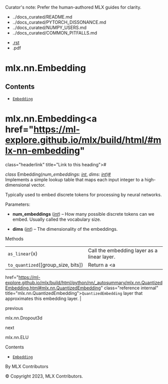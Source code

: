 Curator's note: Prefer the human-authored MLX guides for clarity.
- ../docs_curated/README.md
- ../docs_curated/PYTORCH_DISSONANCE.md
- ../docs_curated/NUMPY_USERS.md
- ../docs_curated/COMMON_PITFALLS.md


<div id="main-content" class="bd-main" role="main">

<div class="sbt-scroll-pixel-helper">

</div>

<div class="bd-content">

<div class="bd-article-container">

<div class="bd-header-article d-print-none">

<div class="header-article-items header-article__inner">

<div class="header-article-items__start">

<div class="header-article-item">

<span class="fa-solid fa-bars"></span>

</div>

</div>

<div class="header-article-items__end">

<div class="header-article-item">

<div class="article-header-buttons">

<a href="https://github.com/ml-explore/mlx"
class="btn btn-sm btn-source-repository-button"
data-bs-placement="bottom" data-bs-toggle="tooltip" target="_blank"
title="Source repository"><span class="btn__icon-container"> <em></em>
</span></a>

<div class="dropdown dropdown-download-buttons">

- <a
  href="https://ml-explore.github.io/mlx/build/html/_sources/python/nn/_autosummary/mlx.nn.Embedding.rst"
  class="btn btn-sm btn-download-source-button dropdown-item"
  data-bs-placement="left" data-bs-toggle="tooltip" target="_blank"
  title="Download source file"><span class="btn__icon-container">
  <em></em> </span> <span class="btn__text-container">.rst</span></a>
- <span class="btn__icon-container"> </span>
  <span class="btn__text-container">.pdf</span>

</div>

<span class="btn__icon-container"> </span>

<span class="fa-solid fa-list"></span>

</div>

</div>

</div>

</div>

</div>

<div id="jb-print-docs-body" class="onlyprint">

# mlx.nn.Embedding

<div id="print-main-content">

<div id="jb-print-toc">

<div>

## Contents

</div>

- <a href="https://ml-explore.github.io/mlx/build/html/#mlx.nn.Embedding"
  class="reference internal nav-link"><span class="pre"><code
  class="docutils literal notranslate">Embedding</code></span></a>

</div>

</div>

</div>

<div id="searchbox">

</div>

<div id="mlx-nn-embedding" class="section">

# mlx.nn.Embedding<a href="https://ml-explore.github.io/mlx/build/html/#mlx-nn-embedding"
class="headerlink" title="Link to this heading">#</a>

*<span class="pre">class</span><span class="w"> </span>*<span class="sig-name descname"><span class="pre">Embedding</span></span><span class="sig-paren">(</span>*<span class="n"><span class="pre">num_embeddings</span></span><span class="p"><span class="pre">:</span></span><span class="w"> </span><span class="n"><a href="https://docs.python.org/3/library/functions.html#int"
class="reference external" title="(in Python v3.13)"><span
class="pre">int</span></a></span>*, *<span class="n"><span class="pre">dims</span></span><span class="p"><span class="pre">:</span></span><span class="w"> </span><span class="n"><a href="https://docs.python.org/3/library/functions.html#int"
class="reference external" title="(in Python v3.13)"><span
class="pre">int</span></a></span>*<span class="sig-paren">)</span><a href="https://ml-explore.github.io/mlx/build/html/#mlx.nn.Embedding"
class="headerlink" title="Link to this definition">#</a>  
Implements a simple lookup table that maps each input integer to a
high-dimensional vector.

Typically used to embed discrete tokens for processing by neural
networks.

Parameters<span class="colon">:</span>  
- **num_embeddings**
  (<a href="https://docs.python.org/3/library/functions.html#int"
  class="reference external" title="(in Python v3.13)"><em>int</em></a>)
  – How many possible discrete tokens can we embed. Usually called the
  vocabulary size.

- **dims**
  (<a href="https://docs.python.org/3/library/functions.html#int"
  class="reference external" title="(in Python v3.13)"><em>int</em></a>)
  – The dimensionality of the embeddings.

Methods

<div class="pst-scrollable-table-container">

|  |  |
|----|----|
| <span class="pre">`as_linear`</span>(x) | Call the embedding layer as a linear layer. |
| <span class="pre">`to_quantized`</span>(\[group_size, bits\]) | Return a <a
href="https://ml-explore.github.io/mlx/build/html/python/nn/_autosummary/mlx.nn.QuantizedEmbedding.html#mlx.nn.QuantizedEmbedding"
class="reference internal" title="mlx.nn.QuantizedEmbedding"><span
class="pre"><code
class="sourceCode python">QuantizedEmbedding</code></span></a> layer that approximates this embedding layer. |

</div>

</div>

<div class="prev-next-area">

<a
href="https://ml-explore.github.io/mlx/build/html/python/nn/_autosummary/mlx.nn.Dropout3d.html"
class="left-prev" title="previous page"><em></em></a>

<div class="prev-next-info">

previous

mlx.nn.Dropout3d

</div>

<a
href="https://ml-explore.github.io/mlx/build/html/python/nn/_autosummary/mlx.nn.ELU.html"
class="right-next" title="next page"></a>

<div class="prev-next-info">

next

mlx.nn.ELU

</div>

</div>

</div>

<div class="bd-sidebar-secondary bd-toc">

<div class="sidebar-secondary-items sidebar-secondary__inner">

<div class="sidebar-secondary-item">

<div class="page-toc tocsection onthispage">

Contents

</div>

- <a href="https://ml-explore.github.io/mlx/build/html/#mlx.nn.Embedding"
  class="reference internal nav-link"><span class="pre"><code
  class="docutils literal notranslate">Embedding</code></span></a>

</div>

</div>

</div>

</div>

<div class="bd-footer-content__inner container">

<div class="footer-item">

By MLX Contributors

</div>

<div class="footer-item">

© Copyright 2023, MLX Contributors.  

</div>

<div class="footer-item">

</div>

<div class="footer-item">

</div>

</div>

</div>
